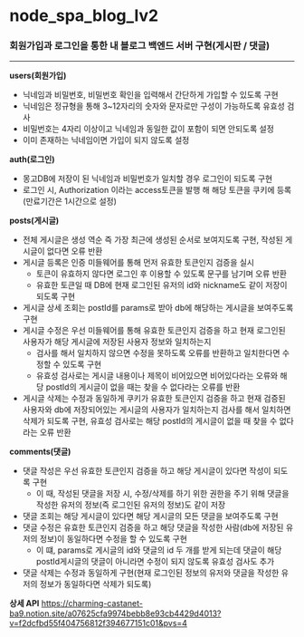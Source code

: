 # node_spa_blog_lv2

### 회원가입과 로그인을 통한 내 블로그 백엔드 서버 구현(게시판 / 댓글)

---

**users(회원가입)**

- 닉네임과 비밀번호, 비밀번호 확인을 입력해서 간단하게 가입할 수 있도록 구현
- 닉네임은 정규형을 통해 3~12자리의 숫자와 문자로만 구성이 가능하도록 유효성 검사
- 비밀번호는 4자리 이상이고 닉네임과 동일한 값이 포함이 되면 안되도록 설정
- 이미 존재하는 닉네임이면 가입이 되지 않도록 설정

**auth(로그인)**

- 몽고DB에 저장이 된 닉네임과 비밀번호가 일치할 경우 로그인이 되도록 구현
- 로그인 시, Authorization 이라는 access토큰을 발행 해 해당 토큰을 쿠키에 등록(만료기간은 1시간으로 설정)

**posts(게시글)**

- 전체 게시글은 생성 역순 즉 가장 최근에 생성된 순서로 보여지도록 구현, 작성된 게시글이 없다면 오류 반환
- 게시글 등록은 인증 미들웨어를 통해 먼저 유효한 토큰인지 검증을 실시
  - 토큰이 유효하지 않다면 로그인 후 이용할 수 있도록 문구를 남기며 오류 반환
  - 유효한 토큰일 때 DB에 현재 로그인된 유저의 id와 nickname도 같이 저장이 되도록 구현
- 게시글 상세 조회는 postId를 params로 받아 db에 해당하는 게시글을 보여주도록 구현
- 게시글 수정은 우선 미들웨어를 통해 유효한 토큰인지 검증을 하고 현재 로그인된 사용자가 해당 게시글에 저장된 사용자 정보와 일치하는지
  - 검사를 해서 일치하지 않으면 수정을 못하도록 오류를 반환하고 일치한다면 수정할 수 있도록 구현
  - 유효성 검사로는 게시글 내용이나 제목이 비어있으면 비어있다라는 오류와 해당 postId의 게시글이 없을 때는 찾을 수 없다라는 오류를 반환
- 게시글 삭제는 수정과 동일하게 쿠키가 유효한 토큰인지 검증을 하고 현재 검증된 사용자와 db에 저장되어있는 게시글의 사용자가 일치하는지
  검사를 해서 일치하면 삭제가 되도록 구현, 유효성 검사로는 해당 postId의 게시글이 없을 때 찾을 수 없다라는 오류 반환

**comments(댓글)**

- 댓글 작성은 우선 유효한 토큰인지 검증을 하고 해당 게시글이 있다면 작성이 되도록 구현
  - 이 때, 작성된 댓글을 저장 시, 수정/삭제를 하기 위한 권한을 주기 위해 댓글을 작성한 유저의 정보(즉 로그인된 유저의 정보)도 같이 저장
- 댓글 조회는 해당 게시글이 있다면 해당 게시글의 모든 댓글을 보여주도록 구현
- 댓글 수정은 유효한 토큰인지 검증을 하고 해당 댓글을 작성한 사람(db에 저장된 유저의 정보)이 동일하다면 수정을 할 수 있도록 구현
  - 이 떄, params로 게시글의 id와 댓글의 id 두 개를 받게 되는데 댓글이 해당 postId게시글의 댓글이 아니라면 수정이 되지 않도록 유효성 검사도 추가
- 댓글 삭제는 수정과 동일하게 구현(현재 로그인된 정보의 유저와 댓글을 작성한 유저의 정보가 동일하다면 삭제가 되도록)

**상세 API** https://charming-castanet-ba9.notion.site/a07625cfa9974bebb8e93cb4429d4013?v=f2dcfbd55f404756812f394677151c01&pvs=4
